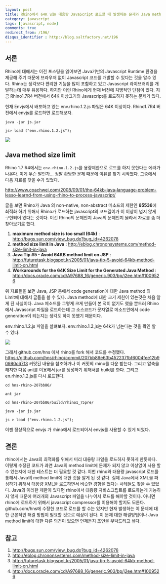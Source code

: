 ```yaml
---
layout: post
title: Rhino에서 64K 넘는 대용량 JavaScript 로드할 때 발생하는 문제와 Java method size limit
category: javascript
tags: [javascript, node]
comments: true
redirect_from: /196/
disqus_identifier : http://blog.saltfactory.net/196
---
```


## 서론

Rhino에 대해서는 이전 포스팅을 읽어보면 Java기반의 Javascript Runtime 환경을 제공해 주기 때문에 브라우저 없이 Javascript 코드를 개발할 수 있다는 것을 알수 있다. Rhino는 생각보다 편리한 기능을 많이 포함하고 있고 Javascript 라이브러리를 개발하는데 매우 유용하다. 하지만 이런 Rhino에게 현재 버전에 치명적인 단점이 있다. 지금 Rhino1.7R4 버전에서 64K 이상크기의 Javascript를 로드하지 못하는 문제가 있다.

<!--more-->

현재 Envjs에서 배포하고 있는 env.rhino.1.2.js 파일은 64K 이상이다. Rhino1.7R4 버전에서 envjs를 로드하면 로드해보자.

```
java -jar js.jar
```
```
js> load ("env.rhino.1.2.js");
```

![](http://asset.blog.hibrainapps.net/saltfactory/images/aab557ff-f185-4678-a020-8a02dcebeba8)

## Java method size limit

Rhino 1.7 R4에서는 `env.rhino.1.2.js`를 용량제한으로 로드를 하지 못한다는 에러가 나온다. 이게 무슨 말인가... 정말 황당한 문제 때문에 이유를 찾기 시작했다. 그중에서 다음 자료를 찾을 수가 있었다.

http://www.coachwei.com/2008/09/01/the-64kb-java-language-problem-lesso-learnd-from-using-rhino-to-process-javascript/

글을 보면 Rhino가 Java 의 non-native, non-abstract 메소드의 제한인 **65536**에 최적화 하기 위해서 Rhino가 로드하는 javascript의 코드길이가 이 이상이 넘지 않게 구현되어 있다는 것이다. 이건 Rhino의 문제인지 Java의 문제인지 몰라서 자료를 좀 더 찾아보기로 했다.

1. **maximum method size is too small (64k)** : http://bugs.sun.com/view_bug.do?bug_id=4262078
2. **method size limit in Java** : http://eblog.chrononsystems.com/method-size-limit-in-java
3. **Java Tip \#5 - Avoid 64KB method limit on JSP** : http://futuretask.blogspot.kr/2005/01/java-tip-5-avoid-64kb-method-limit-on.html
4. **Workarounds for the 64K Size Limit for the Generated Java Method** : http://docs.oracle.com/cd/A97688_16/generic.903/bp/j2ee.htm#1009526

위 자료들을 보면 Java, JSP 등에서 code generation에 대한 Java method 의 Limit에 대해서 글들을 볼 수 있다. Java method에 대한 크기 제한이 있는것은 처음 알게 된 사실이다. Java 메소드를 그렇게 크게 만들어 본 적이 없기도 했을 뿐드러 Rhino에서 Javascript 파일을 로드하는데 그 소스코드가 문자열로 메소드안에서 code generation이 되는지는 생각도 하지 못했기 때문이다.

env.rhino.1.2.js 파일을 살펴보자. env.rhino.1.2.js는 64k가 넘는다는 것을 확인 할 수 있다.

![](http://asset.blog.hibrainapps.net/saltfactory/images/f0ba3c1a-5e65-4404-96cc-d1d8cb6e3a2c)

그래서 github.com/hns 에서 rhino를 fork 해서 코드를 수정했다. https://github.com/hns/rhino/commit/207bb86e63b452237fbf6004fee12b90980c67f3 커밋된 내용을 참조하거나 이 커밋의 rhino를 다운 받는다. 그리고 압축을 해지한 다음 ant를 이용해서 jar를 생성하기 위해서를 build를 한다. 그리고 en.rhino.1.2.js를 다시 로드한다.

```
cd hns-rhino-207bb86/
```
```
ant jar
```
```
cd hns-rhino-207bb86/build/rhino1_75pre/
```
```
java -jar js.jar
```
```
js > load ("env.rhino.1.2.js");
```

이젠 정상적으로 envjs 가 rhino에서 로드되어서 envjs를 사용할 수 있게 되었다.

## 결론

rhino에서는 Java의 최적화를 위해서 미리 대용량 파일을 로드하지 못하게 한듯하다. 이렇게 수정된 코드가 과연 Java의 method limit에 문제가 되지 않고 이상없이 사용 할 수 있는지에 대한 테스트는 더 필요할 것 같다. 이번 rhino와 대용량 javascript 로드를 통해서 Java의 method limit에 대한 것을 알게 된 것 같다. 실제 Java에서 XML을 파싱하기 위해서 대용량 XML을 로드하면서 비슷한 경험을 했다는 사례들도 찾을 수 있었다. Java의 이러한 제한이 있다면 rhino에서 대용량 자바스크립트를 로드하는게 가능하지 않게 때문에 여러개의 Javascript 파일을 나누어서 로드를 해야할 것이다. 아니면 rhino에 로드하기 위해서 javascript compressor를 이용해야 할지도 모른다. github.com/hns에 수정한 코드로 로드를 할 수는 있지만 현재 발생하는 이 문제에 대한 근본적인 해결 방법이 필요할 것으로 예상이 된다. 이 문제 대한 해결방법이나 Java method limit에 대한 다른 의견이 있으면 언제든지 조언을 부탁드리고 싶다.

## 참고

1. http://bugs.sun.com/view_bug.do?bug_id=4262078
2. http://eblog.chrononsystems.com/method-size-limit-in-java
3. http://futuretask.blogspot.kr/2005/01/java-tip-5-avoid-64kb-method-limit-on.html
4. http://docs.oracle.com/cd/A97688_16/generic.903/bp/j2ee.htm#1009526


